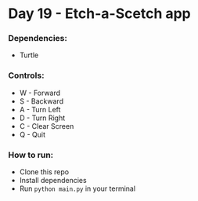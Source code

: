 # Day 19 - Etch-a-Scetch app
### Dependencies: 
- Turtle

### Controls:

- W - Forward
- S - Backward
- A - Turn Left
- D - Turn Right
- C - Clear Screen
- Q - Quit

### How to run:
- Clone this repo
- Install dependencies
- Run `python main.py` in your terminal

